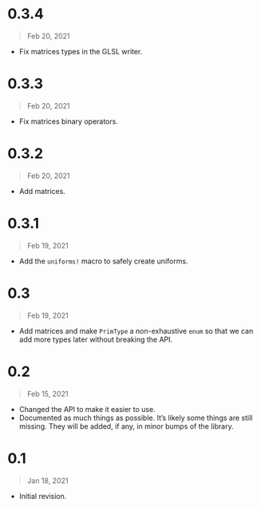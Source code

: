 # 0.3.4

> Feb 20, 2021

- Fix matrices types in the GLSL writer.

# 0.3.3

> Feb 20, 2021

- Fix matrices binary operators.

# 0.3.2

> Feb 20, 2021

- Add matrices.

# 0.3.1

> Feb 19, 2021

- Add the `uniforms!` macro to safely create uniforms.

# 0.3

> Feb 19, 2021

- Add matrices and make `PrimType` a non-exhaustive `enum` so that we can add more types later without breaking the API.

# 0.2

> Feb 15, 2021

- Changed the API to make it easier to use.
- Documented as much things as possible. It’s likely some things are still missing. They will be added, if any, in minor
  bumps of the library.

# 0.1

> Jan 18, 2021

- Initial revision.
